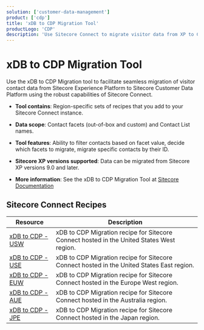 ```yaml
---
solution: ['customer-data-management']
product: ['cdp']
title: 'xDB to CDP Migration Tool'
productLogo: 'CDP'
description: 'Use Sitecore Connect to migrate visitor data from XP to CDP'
---
```


# xDB to CDP Migration Tool

Use the xDB to CDP Migration tool to facilitate seamless migration of visitor contact data from Sitecore Experience Platform to Sitecore Customer Data Platform using the robust capabilities of Sitecore Connect.

- **Tool contains**: Region-specific sets of recipes that you add to your Sitecore Connect instance.

- **Data scope**: Contact facets (out-of-box and custom) and Contact List names.

- **Tool features**: Ability to filter contacts based on facet value, decide which facets to migrate, migrate specific contacts by their ID.

- **Sitecore XP versions supported**: Data can be migrated from Sitecore XP versions 9.0 and later.

- **More information**: See the xDB to CDP Migration Tool at [Sitecore Documentation](https://doc.sitecore.com/xp/en/developers/104/sitecore-experience-platform/the-xdb-to-cdp-migration-tool.html)

## Sitecore Connect Recipes

| Resource                                                                                                                                    | Description                                                                               |
| ------------------------------------------------------------------------------------------------------------------------------------------- | ----------------------------------------------------------------------------------------- |
| [xDB to CDP - USW](https://scdp.blob.core.windows.net/downloads/xDB_to_CDP_Migration/xDB_to_CDP_Migration_1.0/xDB%20to%20CDP%20-%20USW.zip) | xDB to CDP Migration recipe for Sitecore Connect hosted in the United States West region. |
| [xDB to CDP - USE](https://scdp.blob.core.windows.net/downloads/xDB_to_CDP_Migration/xDB_to_CDP_Migration_1.0/xDB%20to%20CDP%20-%20USE.zip) | xDB to CDP Migration recipe for Sitecore Connect hosted in the United States East region. |
| [xDB to CDP - EUW](https://scdp.blob.core.windows.net/downloads/xDB_to_CDP_Migration/xDB_to_CDP_Migration_1.0/xDB%20to%20CDP%20-%20EUW.zip) | xDB to CDP Migration recipe for Sitecore Connect hosted in the Europe West region.        |
| [xDB to CDP - AUE](https://scdp.blob.core.windows.net/downloads/xDB_to_CDP_Migration/xDB_to_CDP_Migration_1.0/xDB%20to%20CDP%20-%20AUE.zip) | xDB to CDP Migration recipe for Sitecore Connect hosted in the Australia region.          |
| [xDB to CDP - JPE](https://scdp.blob.core.windows.net/downloads/xDB_to_CDP_Migration/xDB_to_CDP_Migration_1.0/xDB%20to%20CDP%20-%20JPE.zip) | xDB to CDP Migration recipe for Sitecore Connect hosted in the Japan region.              |